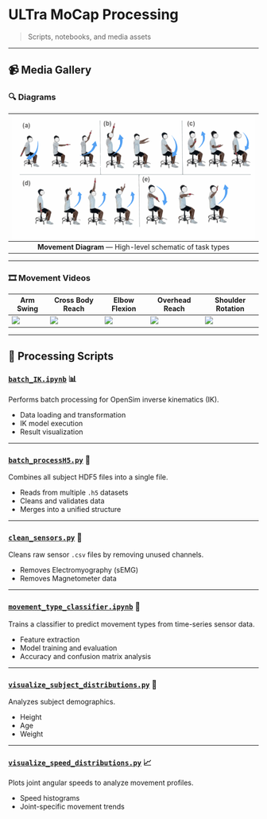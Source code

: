 # ULTra MoCap Processing

> Scripts, notebooks, and media assets

---

## 📹 Media Gallery

### 🔍 Diagrams

| ![Movement Diagram](media/movement_diagram.png) |
|:--:|
| **Movement Diagram** — High-level schematic of task types |

---

### 🎞️ Movement Videos

| Arm Swing | Cross Body Reach | Elbow Flexion | Overhead Reach | Shoulder Rotation |
|-----------|------------------|----------------|----------------|-------------------|
| <img src="media/armswing.gif" width="180"/> | <img src="media/crossbody.gif" width="180"/> | <img src="media/elbowflex.gif" width="180"/> | <img src="media/overheadreach.gif" width="180"/> | <img src="media/shoulderrotation.gif" width="180"/> |

---

## 📂 Processing Scripts

### [`batch_IK.ipynb`](processing/batch_IK.ipynb) 📊  
Performs batch processing for OpenSim inverse kinematics (IK).

- Data loading and transformation  
- IK model execution  
- Result visualization

---

### [`batch_processH5.py`](processing/batch_processH5.py) 🔄  
Combines all subject HDF5 files into a single file.

- Reads from multiple `.h5` datasets  
- Cleans and validates data  
- Merges into a unified structure

---

### [`clean_sensors.py`](processing/clean_sensors.py) 🧹  
Cleans raw sensor `.csv` files by removing unused channels.

- Removes Electromyography (sEMG)  
- Removes Magnetometer data

---

### [`movement_type_classifier.ipynb`](processing/movement_type_classifier.ipynb) 🤖  
Trains a classifier to predict movement types from time-series sensor data.

- Feature extraction  
- Model training and evaluation  
- Accuracy and confusion matrix analysis

---

### [`visualize_subject_distributions.py`](processing/visualize_subject_distributions.py) 👥  
Analyzes subject demographics.

- Height  
- Age  
- Weight

---

### [`visualize_speed_distributions.py`](processing/visualize_speed_distributions.py) 📈  
Plots joint angular speeds to analyze movement profiles.

- Speed histograms  
- Joint-specific movement trends
